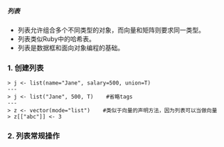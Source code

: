 ##### 列表
* 列表允许组合多个不同类型的对象，而向量和矩阵则要求同一类型。
* 列表类似Ruby中的哈希表。
* 列表是数据框和面向对象编程的基础。

### 1. 创建列表

    > j <- list(name="Jane", salary=500, union=T)
    ---
    > j <- list("Jane", 500, T)    #省略tags
    ---
    > z <- vector(mode="list")    #类似于向量的声明方法，因为列表可以当做向量    > z[["abc"]] <- 3

### 2. 列表常规操作
